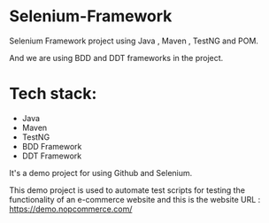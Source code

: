 # Selenium-Framework
Selenium Framework project using Java , Maven , TestNG and POM.

And we are using BDD and DDT frameworks in the project.

# Tech stack:
- Java
- Maven
- TestNG
- BDD Framework
- DDT Framework

It's a demo project for using Github and Selenium.

This demo project is used to automate test scripts for testing the functionality of an e-commerce website
and this is the website URL : https://demo.nopcommerce.com/
